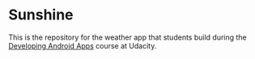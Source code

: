 # Sunshine

This is the repository for the weather app that students build during the [Developing Android Apps](https://www.udacity.com/course/new-android-fundamentals--ud851) course at Udacity.
